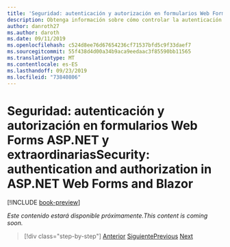 ```yaml
---
title: 'Seguridad: autenticación y autorización en formularios Web Forms ASP.NET y extraordinarias'
description: Obtenga información sobre cómo controlar la autenticación y la autorización en formularios Web Forms y en ASP.NET.
author: danroth27
ms.author: daroth
ms.date: 09/11/2019
ms.openlocfilehash: c524d8ee76d67654236cf71537bfd5c9f33daef7
ms.sourcegitcommit: 55f438d4d00a34b9aca9eedaac3f85590bb11565
ms.translationtype: MT
ms.contentlocale: es-ES
ms.lasthandoff: 09/23/2019
ms.locfileid: "73840806"
---
```

# <a name="security-authentication-and-authorization-in-aspnet-web-forms-and-blazor"></a><span data-ttu-id="13266-103">Seguridad: autenticación y autorización en formularios Web Forms ASP.NET y extraordinarias</span><span class="sxs-lookup"><span data-stu-id="13266-103">Security: authentication and authorization in ASP.NET Web Forms and Blazor</span></span>

[!INCLUDE [book-preview](../../../includes/book-preview.md)]

<span data-ttu-id="13266-104">*Este contenido estará disponible próximamente.*</span><span class="sxs-lookup"><span data-stu-id="13266-104">*This content is coming soon.*</span></span>

>[!div class="step-by-step"]
><span data-ttu-id="13266-105">[Anterior](config.md)
>[Siguiente](migration.md)</span><span class="sxs-lookup"><span data-stu-id="13266-105">[Previous](config.md)
[Next](migration.md)</span></span>
